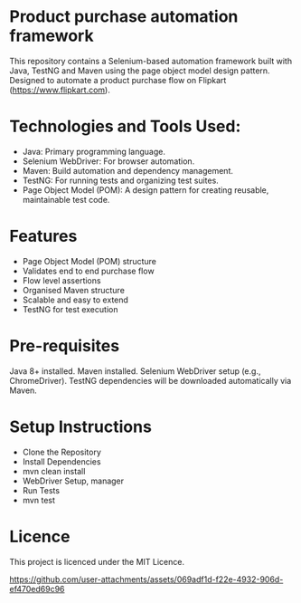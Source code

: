 #  Product purchase automation framework

This repository contains a Selenium-based automation framework built with Java, TestNG and Maven using the page object model design pattern. Designed to automate a product purchase flow on Flipkart (https://www.flipkart.com). 

#  Technologies and Tools Used:
- Java: Primary programming language.
- Selenium WebDriver: For browser automation.
- Maven: Build automation and dependency management.
- TestNG: For running tests and organizing test suites.
- Page Object Model (POM): A design pattern for creating reusable, maintainable test code.

#  Features
- Page Object Model (POM) structure
- Validates end to end purchase flow
- Flow level assertions
- Organised Maven structure
- Scalable and easy to extend
- TestNG for test execution

#  Pre-requisites
Java 8+ installed. Maven installed. Selenium WebDriver setup (e.g., ChromeDriver). TestNG dependencies will be downloaded automatically via Maven.

#  Setup Instructions
- Clone the Repository
- Install Dependencies
- mvn clean install
- WebDriver Setup, manager
- Run Tests
- mvn test

#  Licence   

This project is licenced under the MIT Licence.  





https://github.com/user-attachments/assets/069adf1d-f22e-4932-906d-ef470ed69c96




